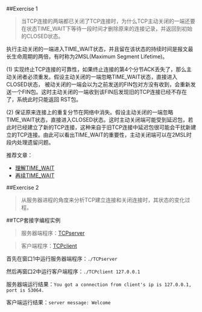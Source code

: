 ##Exercise 1
> 当TCP连接的两端都已关闭了TCP连接时，为什么TCP主动关闭的一端还要在状态TIME_WAIT下等待一段时间才删除原来的连接记录，并返回到初始的CLOSED状态。

执行主动关闭的一端进入TIME_WAIT状态，并且留在该状态的持续时间是报文最长生命周期的两倍，有时称为2MSL(Maximum Segment Lifetime)。

(1) 实现终止TCP连接的可靠性，如果终止连接的第4个分节ACK丢失了，那么主动关闭者必须重发。假设主动关闭的一端忽略TIME_WAIT状态，直接进入CLOSED状态，
被动关闭的一端会以为之前发送的FIN包对方没有收到，会重新发送一个FIN包。这时主动关闭的一端收到该FIN后发现旧的TCP连接已经不存在了，系统此时只能返回
RST包。

(2) 保证原来连接上的重复分节在网络中消失。假设主动关闭的一端忽略TIME_WAIT状态，直接进入CLOSED状态。这时主动关闭端可能受到延迟包，若此时已经建立了新的TCP连接，这种来自于旧TCP连接中延迟包很可能会干扰新建立的TCP连接。由此可以看出TIME_WAIT的重要性，主动关闭端可以在2MSL时段内处理遗留问题。

推荐文章：

- [理解TIME_WAIT](http://www.firefoxbug.com/index.php/archives/2795/) 
- [再续TIME_WAIT](http://huoding.com/2013/12/31/316)

##Exercise 2
> 从服务器进程的角度来分析TCP建立连接和关闭连接时，其状态的变化过程。

##TCP套接字编程实例
>服务器端程序：[TCPserver](TCPserver.c)

>客户端程序：[TCPclient](TCPclient.c)

首先在窗口1中运行服务器端程序：`./TCPserver`

然后再窗口2中运行客户端程序：`./TCPclient 127.0.0.1`

服务器端运行结果：`You got a connection from client's ip is 127.0.0.1, port is 53064.`

客户端运行结果：`server message: Welcome`